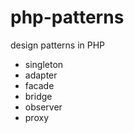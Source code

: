php-patterns
============

design patterns in PHP

* singleton
* adapter
* facade
* bridge
* observer
* proxy
